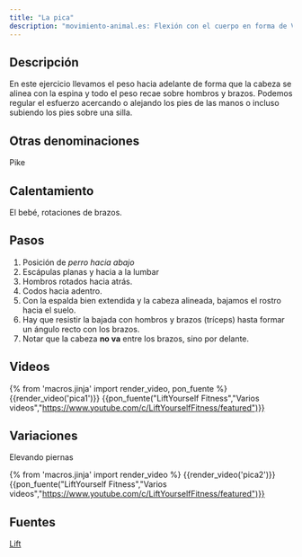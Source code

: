 ```yaml
---
title: "La pica"
description: "movimiento-animal.es: Flexión con el cuerpo en forma de V invertida"
---
```

## Descripción

En este ejercicio llevamos el peso hacia adelante de forma que la cabeza se alinea con la espina y todo el peso recae sobre hombros y brazos. Podemos regular el esfuerzo acercando o alejando los pies de las manos o incluso subiendo los pies sobre una silla.

## Otras denominaciones

Pike

## Calentamiento

El bebé, rotaciones de brazos.

## Pasos

1. Posición de *perro hacia abajo*
2. Escápulas planas y hacia a la lumbar
3. Hombros rotados hacia atrás.
4. Codos hacia adentro.
5. Con la espalda bien extendida y la cabeza alineada, bajamos el rostro hacia el suelo.
6. Hay que resistir la bajada con hombros y brazos (tríceps) hasta formar un ángulo recto con los brazos.
7. Notar que la cabeza **no va** entre los brazos, sino por delante.

## Videos

{% from 'macros.jinja' import render_video, pon_fuente %}
{{render_video('pica1')}}
{{pon_fuente("LiftYourself Fitness","Varios videos","https://www.youtube.com/c/LiftYourselfFitness/featured")}}
## Variaciones

Elevando piernas

{% from 'macros.jinja' import render_video %}
{{render_video('pica2')}}
{{pon_fuente("LiftYourself Fitness","Varios videos","https://www.youtube.com/c/LiftYourselfFitness/featured")}}
## Fuentes

[Lift](/varios/fuentes/#lift)